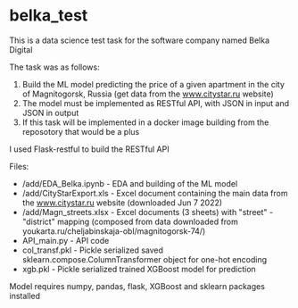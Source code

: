 # belka_test
This is a data science test task for the software company named Belka Digital

The task was as follows:
1. Build the ML model predicting the price of a given apartment in the city of Magnitogorsk, Russia 
(get data from the www.citystar.ru website)
3. The model must be implemented as RESTful API, with JSON in input and JSON in output
4. If this task will be implemented in a docker image building from the reposotory that would be a plus

I used Flask-restful to build the RESTful API

Files:
* /add/EDA_Belka.ipynb - EDA and building of the ML model
* /add/CityStarExport.xls - Excel document containing the main data from the www.citystar.ru website (downloaded Jun 7 2022)
* /add/Magn_streets.xlsx - Excel documents (3 sheets) with "street" - "district" mapping (composed from data downloaded from youkarta.ru/cheljabinskaja-obl/magnitogorsk-74/)
* API_main.py - API code
* col_transf.pkl - Pickle serialized saved sklearn.compose.ColumnTransformer object for one-hot encoding
* xgb.pkl - Pickle serialized trained XGBoost model for prediction

Model requires numpy, pandas, flask, XGBoost and sklearn packages installed
